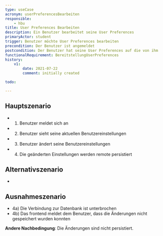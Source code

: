 ```yaml
---
type: useCase
acronym: userPreferencesBearbeiten
responsible: 
    - hbu
title: User Preferences Bearbeiten
description: Ein Benutzer bearbeitet seine User Preferences
primaryActor: student
trigger: Benutzer möchte User Preferences bearbeiten
precondition: Der Benutzer ist angemeldet
postcondition: Der Benutzer hat seine User Preferences auf die von ihm gewünschten Einstellungen gesetzt (Einstellungen sind persistiert)
functionalRequirement: BereitstellungUserPreferences
history:
    v1:
        date: 2021-07-22
        comment: initially created

todo:

---
```



## Hauptszenario

* 1) Benutzer meldet sich an
* 2) Benutzer sieht seine aktuellen Benutzereinstellungen
* 3) Benutzer ändert seine Benutzereinstellungen 
* 4) Die geänderten Einstellungen werden remote persistiert

## Alternativszenario

-

## Ausnahmeszenario 

* 4a) Die Verbindung zur Datenbank ist unterbrochen
* 4b) Das frontend meldet dem Benutzer, dass die Änderungen nicht gespeichert wurden konnten

**Andere Nachbedingung**: Die Änderungen sind nicht persistiert.
